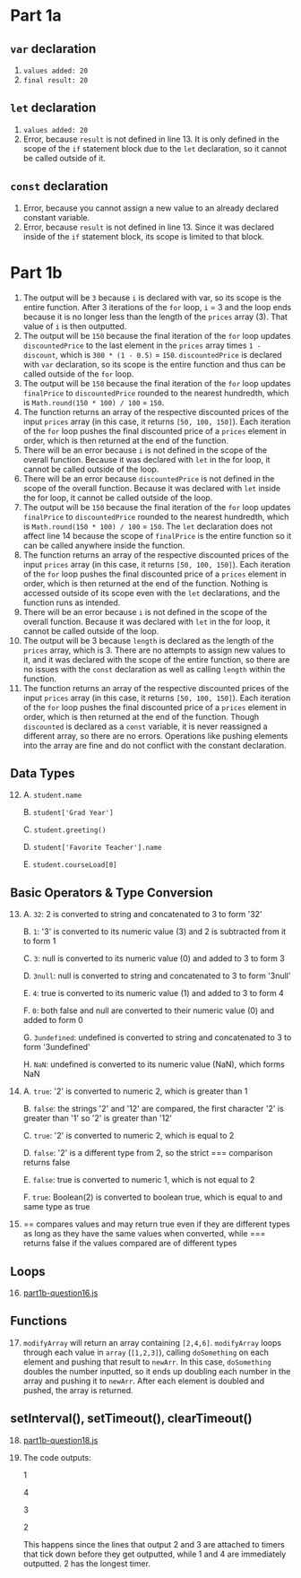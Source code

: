 # Part 1a

## `var` declaration

1. `values added: 20`
2. `final result: 20`

## `let` declaration

1. `values added: 20`
2. Error, because `result` is not defined in line 13. It is only defined in the scope of the `if` statement block due to the `let` declaration, so it cannot be called outside of it.

## `const` declaration

1. Error, because you cannot assign a new value to an already declared constant variable.
2. Error, because `result` is not defined in line 13. Since it was declared inside of the `if` statement block, its scope is limited to that block.

# Part 1b

1. The output will be `3` because `i` is declared with var, so its scope is the entire function. After 3 iterations of the `for` loop, `i` = 3 and the loop ends because it is no longer less than the length of the `prices` array (3). That value of `i` is then outputted.
2. The output will be `150` because the final iteration of the `for` loop updates `discountedPrice` to the last element in the `prices` array times `1 - discount`, which is `300 * (1 - 0.5)` = `150`. `discountedPrice` is declared with `var` declaration, so its scope is the entire function and thus can be called outside of the `for` loop.
3. The output will be `150` because the final iteration of the `for` loop updates `finalPrice` to `discountedPrice` rounded to the nearest hundredth, which is `Math.round(150 * 100) / 100` = `150`.
4. The function returns an array of the respective discounted prices of the input `prices` array (in this case, it returns `[50, 100, 150]`). Each iteration of the `for` loop pushes the final discounted price of a `prices` element in order, which is then returned at the end of the function.
5. There will be an error because `i` is not defined in the scope of the overall function. Because it was declared with `let` in the for loop, it cannot be called outside of the loop.
6. There will be an error because `discountedPrice` is not defined in the scope of the overall function. Because it was declared with `let` inside the for loop, it cannot be called outside of the loop.
7. The output will be `150` because the final iteration of the `for` loop updates `finalPrice` to `discountedPrice` rounded to the nearest hundredth, which is `Math.round(150 * 100) / 100` = `150`. The `let` declaration does not affect line 14 because the scope of `finalPrice` is the entire function so it can be called anywhere inside the function.
8. The function returns an array of the respective discounted prices of the input `prices` array (in this case, it returns `[50, 100, 150]`). Each iteration of the `for` loop pushes the final discounted price of a `prices` element in order, which is then returned at the end of the function. Nothing is accessed outside of its scope even with the `let` declarations, and the function runs as intended.
9. There will be an error because `i` is not defined in the scope of the overall function. Because it was declared with `let` in the for loop, it cannot be called outside of the loop.
10. The output will be 3 because `length` is declared as the length of the `prices` array, which is 3. There are no attempts to assign new values to it, and it was declared with the scope of the entire function, so there are no issues with the `const` declaration as well as calling `length` within the function.
11. The function returns an array of the respective discounted prices of the input `prices` array (in this case, it returns `[50, 100, 150]`). Each iteration of the `for` loop pushes the final discounted price of a `prices` element in order, which is then returned at the end of the function. Though `discounted` is declared as a `const` variable, it is never reassigned a different array, so there are no errors. Operations like pushing elements into the array are fine and do not conflict with the constant declaration.

## Data Types

12.
    A. `student.name`
    
    B. `student['Grad Year']`
    
    C. `student.greeting()`
    
    D. `student['Favorite Teacher'].name`
    
    E. `student.courseLoad[0]`

## Basic Operators & Type Conversion

13.
    A. `32`: 2 is converted to string and concatenated to 3 to form '32'
    
    B. `1`: '3' is converted to its numeric value (3) and 2 is subtracted from it to form 1
    
    C. `3`: null is converted to its numeric value (0) and added to 3 to form 3
    
    D. `3null`: null is converted to string and concatenated to 3 to form '3null'
    
    E. `4`: true is converted to its numeric value (1) and added to 3 to form 4
    
    F. `0`: both false and null are converted to their numeric value (0) and added to form 0
    
    G. `3undefined`: undefined is converted to string and concatenated to 3 to form '3undefined'
    
    H. `NaN`: undefined is converted to its numeric value (NaN), which forms NaN
    

14. 
    A. `true`: '2' is converted to numeric 2, which is greater than 1
    
    B. `false`: the strings '2' and '12' are compared, the first character '2' is greater than '1' so '2' is greater than '12'
    
    C. `true`: '2' is converted to numeric 2, which is equal to 2
    
    D. `false`: '2' is a different type from 2, so the strict === comparison returns false
    
    E. `false`: true is converted to numeric 1, which is not equal to 2
    
    F. `true`: Boolean(2) is converted to boolean true, which is equal to and same type as true
    
15. == compares values and may return true even if they are different types as long as they have the same values when converted, while === returns false if the values compared are of different types

## Loops

16. [part1b-question16.js](./part1b-question16.js)

## Functions

17. `modifyArray` will return an array containing `[2,4,6]`. `modifyArray` loops through each value in `array` (`[1,2,3]`), calling `doSomething` on each element and pushing that result to `newArr`. In this case, `doSomething` doubles the number inputted, so it ends up doubling each number in the array and pushing it to `newArr`. After each element is doubled and pushed, the array is returned.

## setInterval(), setTimeout(), clearTimeout()

18. [part1b-question18.js](./part1b-question18.js)
19. The code outputs:

    1
    
    4
    
    3
    
    2
    
    This happens since the lines that output 2 and 3 are attached to timers that tick down before they get outputted, while 1 and 4 are immediately outputted. 2 has the longest timer.
